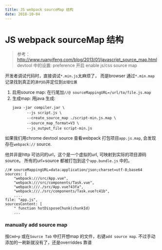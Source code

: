 ```yaml
---
title: JS webpack sourceMap 结构
date: 2018-10-04
---
```

# JS webpack sourceMap 结构
> 参考： http://www.ruanyifeng.com/blog/2013/01/javascript_source_map.html
> devtool 中的设置: preference 开启 enable js/css source map

开发者调试代码时，直接调试`*.min.js`太麻烦了， 而是browser 通过`*.min.map`记录找到真正的`源代码`并定位到`出错位置`

1. 启用source map: 在行尾加`//@ sourceMappingURL=/url/to/file.js.map`
2. 生成map: 用java 生成:
    ```
    java -jar compiler.jar \ 
    　　　　--js script.js \
    　　　　--create_source_map ./script-min.js.map \
    　　　　--source_map_format=V3 \
    　　　　--js_output_file script-min.js
    ```

如果我们用chrome devtool source 查看webpack 打包项目`app.js.map`, 会发现存在`webpack://` source.

他并非是http 可访问的url，这个是一个虚拟的url, 可映射到实际的项目源码source。 所有的url+source 都被打包到这个`app.bundle.js` 中的。

    //# sourceMappingURL=data:application/json;charset=utf-8;base64
    sources: [
        "webpack:///src/App.vue",
        "webpack:///src/components/Task.vue",
        "webpack:///./src/App.vue?43fa",
        "webpack:///./src/components/Task.vue?c41b",
        ....
    file: "app.js",
    sourcesContent: [
        " function hotDisposeChunk(chunkId) 
        ...

### manually add source map
按`Cmd+p` 或在`Source Tab` 中打开想map 的文件，右键`add source map`.
不过手动添加的一刷新就没有了，还是overriddes 靠谱